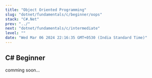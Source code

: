 ```yaml
---
title: "Object Oriented Programming"
slug: "dotnet/fundamentals/c/beginner/oops"
stack: "C#.Net"
prev: "../"
next: "dotnet/fundamentals/c/intermediate"
level: ""
date: "Wed Mar 06 2024 22:16:35 GMT+0530 (India Standard Time)"
---
```


## C# Beginner
comming soon...

